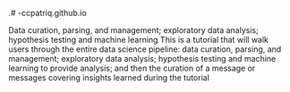 .# -ccpatriq.github.io

Data curation, parsing, and management; exploratory data analysis; hypothesis testing and machine learning
This is a tutorial that will walk users through the entire data science pipeline: data 
curation, parsing, and management; exploratory data analysis; hypothesis testing and machine learning to provide
analysis; and then the curation of a message or messages covering insights learned during the tutorial
